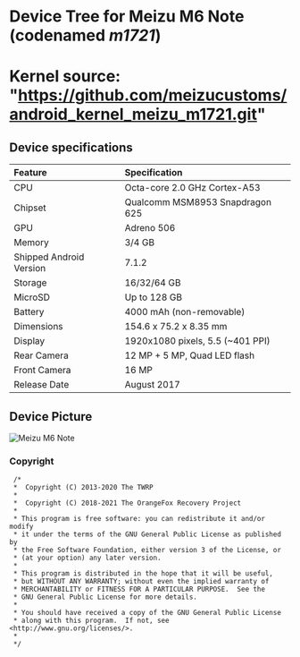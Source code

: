 # Device Tree for Meizu M6 Note (codenamed _m1721_)

Kernel source: "https://github.com/meizucustoms/android_kernel_meizu_m1721.git"
==================================
## Device specifications

| Feature                 | Specification                     |
| :---------------------- | :-------------------------------- |
| CPU                     | Octa-core 2.0 GHz Cortex-A53      |
| Chipset                 | Qualcomm MSM8953 Snapdragon 625   |
| GPU                     | Adreno 506                        |
| Memory                  | 3/4 GB                            |
| Shipped Android Version | 7.1.2                             |
| Storage                 | 16/32/64 GB                       |
| MicroSD                 | Up to 128 GB                      |
| Battery                 | 4000 mAh (non-removable)          |
| Dimensions              | 154.6 x 75.2 x 8.35 mm            |
| Display                 | 1920x1080 pixels, 5.5 (~401 PPI)  |
| Rear Camera             | 12 MP + 5 MP, Quad LED flash      |
| Front Camera            | 16 MP                             |
| Release Date            | August 2017                       |

## Device Picture

![Meizu M6 Note](https://static.onlinetrade.ru/img/items/b/smartfon_meizu_m6_note_16gb_black_743603_1.jpg "Meizu M6 Note")

### Copyright
 ```
  /*
  *  Copyright (C) 2013-2020 The TWRP
  *
  *  Copyright (C) 2018-2021 The OrangeFox Recovery Project
  *
  * This program is free software: you can redistribute it and/or modify
  * it under the terms of the GNU General Public License as published by
  * the Free Software Foundation, either version 3 of the License, or
  * (at your option) any later version.
  *
  * This program is distributed in the hope that it will be useful,
  * but WITHOUT ANY WARRANTY; without even the implied warranty of
  * MERCHANTABILITY or FITNESS FOR A PARTICULAR PURPOSE.  See the
  * GNU General Public License for more details.
  *
  * You should have received a copy of the GNU General Public License
  * along with this program.  If not, see <http://www.gnu.org/licenses/>.
  *
  */
  ```
